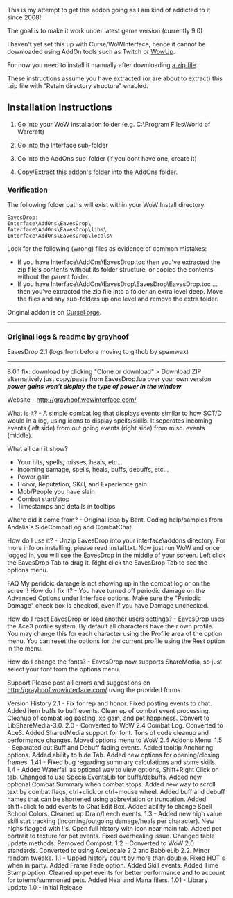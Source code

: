 This is my attempt to get this addon going as I am kind of addicted to it since 2008!

The goal is to make it work under latest game version (currently 9.0)

I haven't yet set this up with Curse/WoWInterface, hence it cannot be downloaded using AddOn tools such as Twitch or [WowUp](wowup.io).

For now you need to install it manually after downloading [a zip file](https://github.com/spamwax/EavesDrop/releases/latest).

These instructions assume you have extracted (or are about to extract)
this .zip file with "Retain directory structure" enabled.

## Installation Instructions

  1. Go into your WoW installation folder
     (e.g. C:\Program Files\World of Warcraft\)

  2. Go into the Interface sub-folder

  3. Go into the AddOns sub-folder (if you dont have one, create it)

  4. Copy/Extract this addon's folder into the AddOns folder.

### Verification

  The following folder paths will exist within your WoW Install directory:

    EavesDrop:
    Interface\AddOns\EavesDrop\
    Interface\AddOns\EavesDrop\libs\
    Interface\AddOns\EavesDrop\locals\

  Look for the following (wrong) files as evidence of common mistakes:

  * If you have Interface\AddOns\EavesDrop.toc
    then you've extracted the zip file's contents without its
        folder structure, or copied the contents without the parent
        folder.
  * If you have Interface\AddOns\EavesDrop\EavesDrop\EavesDrop.toc
    ... then you've extracted the zip file into a folder an extra
        level deep. Move the files and any sub-folders up one level
        and remove the extra folder.


Original addon is on [CurseForge](https://www.curseforge.com/wow/addons/eaves-drop).

***********************************
### Original logs & readme by grayhoof
EavesDrop 2.1 (logs from before moving to github by spamwax)
***********************************

8.0.1 fix: download by clicking "Clone or download" > Download ZIP
              alternatively just copy/paste from EavesDrop.lua over your own version
    ***power gains won't display the type of power in the window***


Website - http://grayhoof.wowinterface.com/

What is it? - A simple combat log that displays events similar to how SCT/D would in a log, using icons to display spells/skills. It seperates incoming events (left side) from out going events (right side) from misc. events (middle).

What all can it show?
- Your hits, spells, misses, heals, etc...
- Incoming damage, spells, heals, buffs, debuffs, etc...
- Power gain
- Honor, Reputation, SKill, and Experience gain
- Mob/People you have slain
- Combat start/stop
- Timestamps and details in tooltips

Where did it come from? - Original idea by Bant. Coding help/samples from Andalia`s SideCombatLog and CombatChat.

How do I use it? - Unzip EavesDrop into your interface\addons directory. For more info on installing, please read install.txt. Now just run WoW and once logged in, you will see the EavesDrop in the middle of your screen. Left click the EavesDrop Tab to drag it. Right click the EavesDrop Tab to see the options menu.

FAQ
My peridoic damage is not showing up in the combat log or on the screen! How do I fix it? - You have turned off periodic damage on the Advanced Options under Interface options. Make sure the "Periodic Damage" check box is checked, even if you have Damage unchecked.

How do I reset EavesDrop or load another users settings? - EavesDrop uses the Ace3 profile system. By default all characters have their own profile. You may change this for each character using the Profile area of the option menu. You can reset the options for the current profile using the Rest option in the menu.

How do I change the fonts? - EavesDrop now supports ShareMedia, so just select your font from the options menu.

Support
Please post all errors and suggestions on http://grayhoof.wowinterface.com/ using the provided forms.

Version History
2.1 - Fix for rep and honor. Fixed posting events to chat. Added item buffs to buff events. Clean up of combat event processing. Cleanup of combat log pasting, xp gain, and pet happiness. Convert to LibShareMedia-3.0.
2.0 - Converted to WoW 2.4 Combat Log. Converted to Ace3. Added SharedMedia support for font. Tons of code cleanup and performance changes. Moved options menu to WoW 2.4 Addons Menu.
1.5 - Separated out Buff and Debuff fading events. Added tooltip Anchoring options. Added ability to hide Tab. Added new options for opening/closing frames.
1.41 - Fixed bug regarding summary calculations and some skills.
1.4 - Added Waterfall as optional way to view options, Shift+Right Click on tab. Changed to use SpecialEventsLib for buffs/debuffs. Added new optional Combat Summary when combat stops. Added new way to scroll text by combat flags, ctrl+click or ctrl+mouse wheel. Added buff and debuff names that can be shortened using abbreviation or truncation. Added shift+click to add events to Chat Edit Box. Added ability to change Spell School Colors. Cleaned up Drain/Leech events.
1.3 - Added new high value skill stat tracking (incoming/outgoing damage/heals per character). New highs flagged with !'s. Open full history with icon near main tab. Added pet portrait to texture for pet events. Fixed overhealing issue. Changed table update methods. Removed Compost.
1.2 - Converted to WoW 2.0 standards. Converted to using AceLocale 2.2 and BabbleLib 2.2. Minor random tweaks.
1.1 - Upped history count by more than double. Fixed HOT's when in party. Added Frame Fade option. Added Skill events. Added Time Stamp option. Cleaned up pet events for better performance and to account for totems/summoned pets. Added Heal and Mana filers.
1.01 - Library update
1.0 - Initial Release

